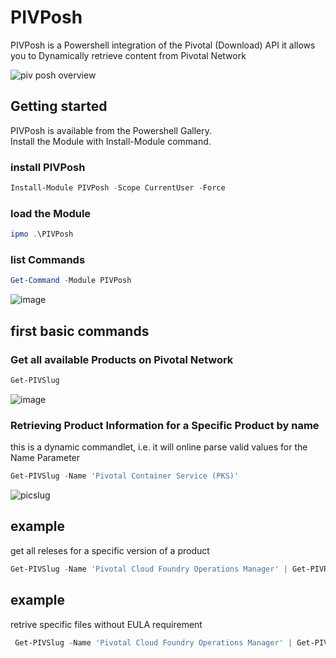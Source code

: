 # PIVPosh
PIVPosh is a Powershell integration of the Pivotal (Download) API
it allows you to Dynamically retrieve content from Pivotal Network

![piv posh overview](https://user-images.githubusercontent.com/8255007/42770899-c4aacc26-8925-11e8-8566-ff6dfd50d50c.gif)  
## Getting started
PIVPosh is available from the Powershell Gallery.  
Install the Module with Install-Module command.  
### install PIVPosh
```Powershell
Install-Module PIVPosh -Scope CurrentUser -Force
```
### load the Module

```Powershell
ipmo .\PIVPosh
```
### list Commands
```Powershell
Get-Command -Module PIVPosh
```
![image](https://user-images.githubusercontent.com/8255007/42768798-be51bfb0-8920-11e8-9286-ce97e0a03544.png)


## first basic commands
### Get all available Products on Pivotal Network 
```Powershell
Get-PIVSlug
```
![image](https://user-images.githubusercontent.com/8255007/42769117-9845d6e8-8921-11e8-9e43-639a971b7f6b.png)

### Retrieving Product Information for a Specific Product by name
this is a dynamic commandlet, i.e. it will online parse valid values for the Name Parameter
```Powershell
Get-PIVSlug -Name 'Pivotal Container Service (PKS)'
```
![picslug](https://user-images.githubusercontent.com/8255007/42769723-562dd72c-8923-11e8-91c6-38baad87af10.gif)


## example
get all releses for a specific version of a product
```Powershell
Get-PIVSlug -Name 'Pivotal Cloud Foundry Operations Manager' | Get-PIVRelease | where version -ge 2.2
```


## example
retrive specific files without EULA requirement
```Powershell
 Get-PIVSlug -Name 'Pivotal Cloud Foundry Operations Manager' | Get-PIVRelease | where version -ge 2.2 | Get-PIVFileReleaseId | where name -match azure | Get-PIVFilebyReleaseObject -access_token $token
```

